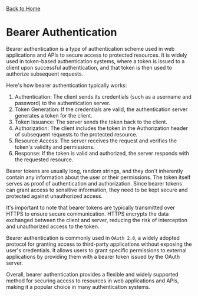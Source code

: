 [Back to Home](../README.md#security)
# Bearer Authentication
Bearer authentication is a type of authentication scheme 
used in web applications and APIs to secure access 
to protected resources. It is widely used in token-based
authentication systems, where a token is issued to a 
client upon successful authentication, and that token 
is then used to authorize subsequent requests.

Here's how bearer authentication typically works:

1. Authentication: The client sends its credentials 
(such as a username and password) to the authentication server.
2. Token Generation: If the credentials are valid, 
the authentication server generates a token for the client.
3. Token Issuance: The server sends the token back to the client.
4. Authorization: The client includes the token in the 
Authorization header of subsequent requests to the protected resource.
5. Resource Access: The server receives the request
and verifies the token's validity and permissions.
6. Response: If the token is valid and authorized, 
the server responds with the requested resource.

Bearer tokens are usually long, random strings, 
and they don't inherently contain any information about
the user or their permissions. The token itself serves 
as proof of authentication and authorization. 
Since bearer tokens can grant access to sensitive 
information, they need to be kept secure and protected
against unauthorized access.

It's important to note that bearer tokens are typically 
transmitted over HTTPS to ensure secure communication.
HTTPS encrypts the data exchanged between the client 
and server, reducing the risk of interception and 
unauthorized access to the token.

Bearer authentication is commonly used in `OAuth 2.0`,
a widely adopted protocol for granting access to 
third-party applications without exposing the user's 
credentials. It allows users to grant specific permissions
to external applications by providing them with a bearer
token issued by the OAuth server.

Overall, bearer authentication provides a flexible 
and widely supported method for securing access to 
resources in web applications and APIs, making it a
popular choice in many authentication systems.

